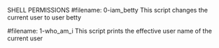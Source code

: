 SHELL PERMISSIONS
#filename: 0-iam_betty
This script changes the current user to user betty

#filename: 1-who_am_i
This script prints the effective user name of the current user
